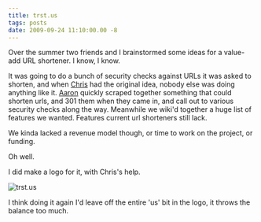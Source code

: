 ```yaml
---
title: trst.us
tags: posts
date: 2009-09-24 11:10:00.00 -8
---
```

Over the summer two friends and I brainstormed some ideas for a value-add URL
shortener. I know, I know.

It was going to do a bunch of security checks against URLs it was asked to
shorten, and when [Chris](http://ensey.org/) had the original idea, nobody
else was doing anything like it. [Aaron](http://outerbody.com) quickly scraped
together something that could shorten urls, and 301 them when they came in,
and call out to various security checks along the way. Meanwhile we wiki'd
together a huge list of features we wanted. Features current url shorteners
still lack.

We kinda lacked a revenue model though, or time to work on the project, or
funding.

Oh well.

I did make a logo for it, with Chris's help.

![trst.us](/images/trst-logo.gif)

I think doing it again I'd leave off the entire 'us' bit in the logo, it
throws the balance too much.

